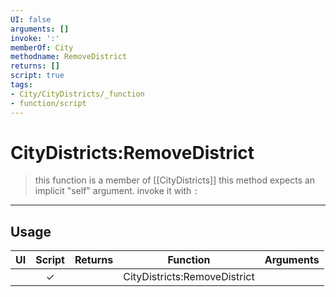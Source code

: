 ```yaml
---
UI: false
arguments: []
invoke: ':'
memberOf: City
methodname: RemoveDistrict
returns: []
script: true
tags:
- City/CityDistricts/_function
- function/script
---
```

# CityDistricts:RemoveDistrict
> this function is a member of [[CityDistricts]]
> this method expects an implicit "self" argument. invoke it with `:`
-----
## Usage
|  UI | Script | Returns | Function | Arguments |
|:---:|:------:|-------:|:--------:|:---------|
| |✓||CityDistricts:RemoveDistrict||
